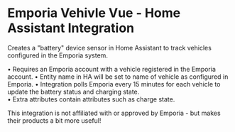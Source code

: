 <h1>Emporia Vehivle Vue - Home Assistant Integration</h1>

Creates a "battery" device sensor in Home Assistant to track vehicles configured in the Emporia system.  

• Requires an Emporia account with a vehicle registered in the Emporia account.
• Entity name in  HA will be set to name of vehicle as configured in Emporia.
• Integration polls Emporia every 15 minutes for each vehicle to update the battery status and charging state.  
• Extra attributes contain attributes such as charge state. 

This integration is not affiliated with or approved by Emporia - but makes their products a bit more useful!
